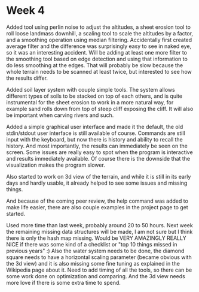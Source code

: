 # Week 4

Added tool using perlin noise to adjust the altitudes, a sheet erosion tool to roll loose landmass downhill, a scaling tool to scale the altitudes by a factor, and a smoothing operation using median filtering. Accidentally first created average filter and the difference was surprisingly easy to see in naked eye, so it was an interesting accident. Will be adding at least one more filter to the smoothing tool based on edge detection and using that information to do less smoothing at the edges. That will probably be slow because the whole terrain needs to be scanned at least twice, but interested to see how the results differ.

Added soil layer system with couple simple tools. The system allows different types of soils to be stacked on top of each others, and is quite instrumental for the sheet erosion to work in a more natural way, for example sand rolls down from top of steep cliff exposing the cliff. It will also be important when carving rivers and such.

Added a simple graphical user interface and made it the default, the old stdin/stdout user interface is still available of course. Commands are still input with the keyboard, but now there is history and ability to recall the history. And most importantly, the results can immediately be seen on the screen. Some issues are really easy to spot when the program is interactive and results immediately available. Of course there is the downside that the visualization makes the program slower.

Also started to work on 3d view of the terrain, and while it is still in its early days and hardly usable, it already helped to see some issues and missing things.

And because of the coming peer review, the help command was added to make life easier, there are also couple examples in the project page to get started.

Used more time than last week, probably around 20 to 50 hours. Next week the remaining missing data structures will be made, I am not sure but I think there is only the hash map missing. Would be VERY AMAZINGLY REALLY NICE if there was some kind of a checklist or "top 10 things missed in previous years" :) Also the water system needs to be done, the diamond square needs to have a horizontal scaling parameter (became obvious with the 3d view) and it is also missing some fine tuning as explained in the Wikipedia page about it. Need to add timing of all the tools, so there can be some work done on optimization and comparing. And the 3d view needs more love if there is some extra time to spend.
